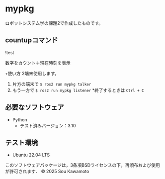 # mypkg
ロボットシステム学の課題2で作成したものです。

## countupコマンド
!test

数字をカウント＋現在時刻を表示

◦使い方
2端末使用します。
1. 片方の端末で `$ ros2 run mypkg talker`
2. もう一方で `$ ros2 run mypkg listener`
*終了するときは `Ctrl + C`

## 必要なソフトウェア
- Python
  - テスト済みバージョン：3.10

## テスト環境
- Ubuntu 22.04 LTS









このソフトウェアパッケージは，3条項BSDライセンスの下，再頒布および使用が許可されます．
© 2025 Sou Kawamoto

